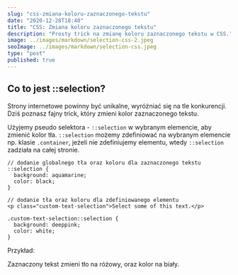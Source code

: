 ```yaml
---
slug: "css-zmiana-koloru-zaznaczonego-tekstu"
date: "2020-12-28T18:40"
title: "CSS: Zmiana koloru zaznaczonego tekstu"
description: "Prosty trick na zmianę koloru zaznaczonego tekstu w CSS."
image: ../images/markdown/selection-css-2.jpeg
seoImage: ../images/markdown/selection-css.jpeg
type: "post"
published: true
---
```


## Co to jest ::selection?

Strony internetowe powinny być unikalne, wyróżniać się na tle konkurencji.
Dziś poznasz fajny trick, który zmieni kolor zaznaczonego tekstu.

Użyjemy pseudo selektora - ```::selection``` w wybranym elemencie, aby zmienić kolor tła.
```::selection``` możemy zdefiniować na wybranym elemencie np. klasie ```.container```,
jeżeli nie zdefiniujemy elementu, wtedy ```::selection``` zadziała na całej stronie.

```
// dodanie globalnego tła oraz koloru dla zaznaczonego tekstu
::selection {
  background: aquamarine;
  color: black;
}

// dodanie tła oraz koloru dla zdefiniowanego elementu
<p class="custom-text-selection">Select some of this text.</p>

.custom-text-selection::selection {
  background: deeppink;
  color: white;
}
```

Przykład:
<p class="custom-text-selection">Zaznaczony tekst zmieni tło na różowy, oraz kolor na biały.</p>
